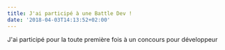 ```yaml
---
title: J'ai participé à une Battle Dev !
date: '2018-04-03T14:13:52+02:00'
---
```

J'ai participé pour la toute première fois à un concours pour développeur
